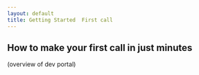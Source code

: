 ```yaml
---
layout: default
title: Getting Started  First call
---
```




## How to make your first call in just minutes

(overview of dev portal)
